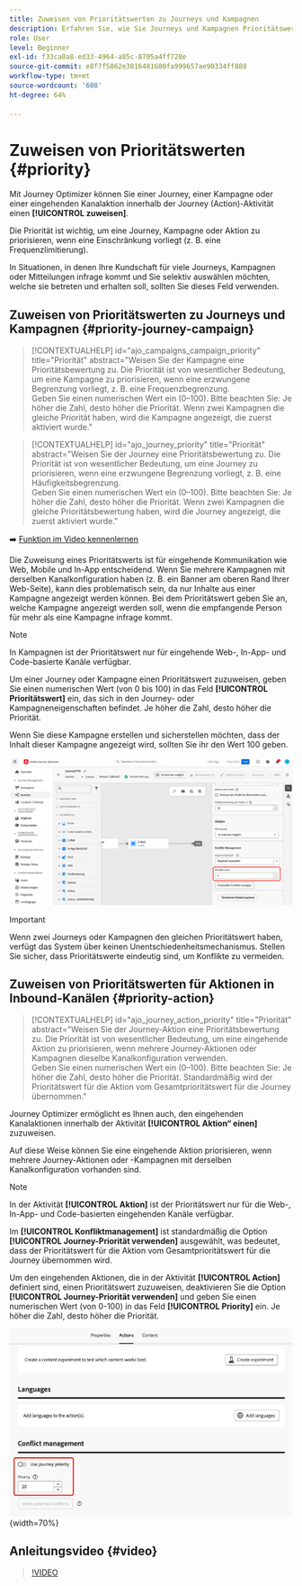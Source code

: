 ```yaml
---
title: Zuweisen von Prioritätswerten zu Journeys und Kampagnen
description: Erfahren Sie, wie Sie Journeys und Kampagnen Prioritätswerte zuweisen.
role: User
level: Beginner
exl-id: f33ca0a8-ed33-4964-a85c-8705a4ff728e
source-git-commit: e8f7f5862e3816481680fa999657ae90334ff888
workflow-type: tm+mt
source-wordcount: '608'
ht-degree: 64%

---
```


# Zuweisen von Prioritätswerten {#priority}

Mit Journey Optimizer können Sie einer Journey, einer Kampagne oder einer eingehenden Kanalaktion innerhalb der Journey (Action)-Aktivität einen **[!UICONTROL zuweisen]**.

Die Priorität ist wichtig, um eine Journey, Kampagne oder Aktion zu priorisieren, wenn eine Einschränkung vorliegt (z. B. eine Frequenzlimitierung).

In Situationen, in denen Ihre Kundschaft für viele Journeys, Kampagnen oder Mitteilungen infrage kommt und Sie selektiv auswählen möchten, welche sie betreten und erhalten soll, sollten Sie dieses Feld verwenden.

## Zuweisen von Prioritätswerten zu Journeys und Kampagnen {#priority-journey-campaign}

>[!CONTEXTUALHELP]
>id="ajo_campaigns_campaign_priority"
>title="Priorität"
>abstract="Weisen Sie der Kampagne eine Prioritätsbewertung zu. Die Priorität ist von wesentlicher Bedeutung, um eine Kampagne zu priorisieren, wenn eine erzwungene Begrenzung vorliegt, z. B. eine Frequenzbegrenzung.</br>Geben Sie einen numerischen Wert ein (0–100). Bitte beachten Sie: Je höher die Zahl, desto höher die Priorität. Wenn zwei Kampagnen die gleiche Priorität haben, wird die Kampagne angezeigt, die zuerst aktiviert wurde."

>[!CONTEXTUALHELP]
>id="ajo_journey_priority"
>title="Priorität"
>abstract="Weisen Sie der Journey eine Prioritätsbewertung zu. Die Priorität ist von wesentlicher Bedeutung, um eine Journey zu priorisieren, wenn eine erzwungene Begrenzung vorliegt, z. B. eine Häufigkeitsbegrenzung.</br>Geben Sie einen numerischen Wert ein (0–100). Bitte beachten Sie: Je höher die Zahl, desto höher die Priorität. Wenn zwei Kampagnen die gleiche Prioritätsbewertung haben, wird die Journey angezeigt, die zuerst aktiviert wurde."

➡️ [Funktion im Video kennenlernen](#video)

Die Zuweisung eines Prioritätswerts ist für eingehende Kommunikation wie Web, Mobile und In-App entscheidend. Wenn Sie mehrere Kampagnen mit derselben Kanalkonfiguration haben (z. B. ein Banner am oberen Rand Ihrer Web-Seite), kann dies problematisch sein, da nur Inhalte aus einer Kampagne angezeigt werden können. Bei dem Prioritätswert geben Sie an, welche Kampagne angezeigt werden soll, wenn die empfangende Person für mehr als eine Kampagne infrage kommt.

>[!NOTE]
>
>In Kampagnen ist der Prioritätswert nur für eingehende Web-, In-App- und Code-basierte Kanäle verfügbar.

Um einer Journey oder Kampagne einen Prioritätswert zuzuweisen, geben Sie einen numerischen Wert (von 0 bis 100) in das Feld **[!UICONTROL Prioritätswert]** ein, das sich in den Journey- oder Kampagneneigenschaften befindet. Je höher die Zahl, desto höher die Priorität.

Wenn Sie diese Kampagne erstellen und sicherstellen möchten, dass der Inhalt dieser Kampagne angezeigt wird, sollten Sie ihr den Wert 100 geben.

![](assets/priority-score.png)

>[!IMPORTANT]
>
>Wenn zwei Journeys oder Kampagnen den gleichen Prioritätswert haben, verfügt das System über keinen Unentschiedenheitsmechanismus. Stellen Sie sicher, dass Prioritätswerte eindeutig sind, um Konflikte zu vermeiden.

## Zuweisen von Prioritätswerten für Aktionen in Inbound-Kanälen {#priority-action}

>[!CONTEXTUALHELP]
>id="ajo_journey_action_priority"
>title="Priorität"
>abstract="Weisen Sie der Journey-Aktion eine Prioritätsbewertung zu. Die Priorität ist von wesentlicher Bedeutung, um eine eingehende Aktion zu priorisieren, wenn mehrere Journey-Aktionen oder Kampagnen dieselbe Kanalkonfiguration verwenden.</br>Geben Sie einen numerischen Wert ein (0–100). Bitte beachten Sie: Je höher die Zahl, desto höher die Priorität. Standardmäßig wird der Prioritätswert für die Aktion vom Gesamtprioritätswert für die Journey übernommen."

Journey Optimizer ermöglicht es Ihnen auch, den eingehenden Kanalaktionen innerhalb der Aktivität **[!UICONTROL Aktion“ einen]** zuzuweisen.

Auf diese Weise können Sie eine eingehende Aktion priorisieren, wenn mehrere Journey-Aktionen oder -Kampagnen mit derselben Kanalkonfiguration vorhanden sind.

>[!NOTE]
>
>In der Aktivität **[!UICONTROL Aktion]** ist der Prioritätswert nur für die Web-, In-App- und Code-basierten eingehenden Kanäle verfügbar.

Im **[!UICONTROL Konfliktmanagement]** ist standardmäßig die Option **[!UICONTROL Journey-Priorität verwenden]** ausgewählt, was bedeutet, dass der Prioritätswert für die Aktion vom Gesamtprioritätswert für die Journey übernommen wird.

Um den eingehenden Aktionen, die in der Aktivität **[!UICONTROL Action]** definiert sind, einen Prioritätswert zuzuweisen, deaktivieren Sie die Option **[!UICONTROL Journey-Priorität verwenden]** und geben Sie einen numerischen Wert (von 0-100) in das Feld **[!UICONTROL Priority]** ein. Je höher die Zahl, desto höher die Priorität.

![](assets/action-journey-priority-score.png){width=70%}

## Anleitungsvideo {#video}

>[!VIDEO](https://video.tv.adobe.com/v/3435529?quality=12)
